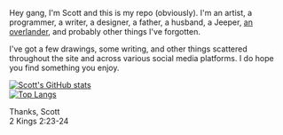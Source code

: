 Hey gang, I'm Scott and this is my repo (obviously). I'm an artist, a programmer, a writer, a designer, a father, a husband, a Jeeper, [an overlander](https://instagram.com/parttimeoverland), and probably other things I've forgotten.

I've got a few drawings, some writing, and other things scattered throughout the site and across various social media platforms. I do hope you find something you enjoy.

[![Scott's GitHub stats](https://github-readme-stats.vercel.app/api?username=scottzirkel&count_private=true)](https://github.com/anuraghazra/github-readme-stats)  
[![Top Langs](https://github-readme-stats.vercel.app/api/top-langs/?username=scottzirkel&count_private=true)](https://github.com/anuraghazra/github-readme-stats)

Thanks, Scott  
2 Kings 2:23-24
